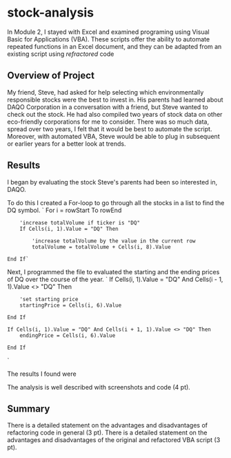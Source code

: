 # stock-analysis
In Module 2, I stayed with Excel and examined programing using Visual Basic for Applications (VBA). These scripts offer the ability to automate repeated functions in an Excel document, and they can be adapted from an existing script using _refractored_ code

## Overview of Project
My friend, Steve, had asked for help selecting which environmentally responsible stocks were the best to invest in. His parents had learned about DAQO Corporation in a conversation with a friend, but Steve wanted to check out the stock. He had also compiled two years of stock data on other eco-friendly corporations for me to consider.
There was so much data, spread over two years, I felt that it would be best to automate the script. Moreover, with automated VBA, Steve would be able to plug in subsequent or earlier years for a better look at trends.

## Results
I began by evaluating the stock Steve's parents had been so interested in, DAQO. 

To do this I created a For-loop to go through all the stocks in a list to find the DQ symbol. 
`    For i = rowStart To rowEnd
    
        'increase totalVolume if ticker is "DQ"
        If Cells(i, 1).Value = "DQ" Then
        
            'increase totalVolume by the value in the current row
            totalVolume = totalVolume + Cells(i, 8).Value
    
    End If`
    
Next, I programmed the file to evaluated the starting and the ending prices of DQ over the course of the year.
`    If Cells(i, 1).Value = "DQ" And Cells(i - 1, 1).Value <> "DQ" Then
    
        'set starting price
        startingPrice = Cells(i, 6).Value
        
    End If
    
    If Cells(i, 1).Value = "DQ" And Cells(i + 1, 1).Value <> "DQ" Then
        endingPrice = Cells(i, 6).Value
        
    End If
`

The results I found were 

The analysis is well described with screenshots and code (4 pt).
## Summary
There is a detailed statement on the advantages and disadvantages of refactoring code in general (3 pt).
There is a detailed statement on the advantages and disadvantages of the original and refactored VBA script (3 pt).
